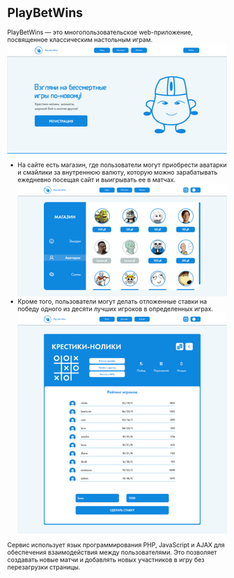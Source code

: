 # PlayBetWins
PlayBetWins — это многопользовательское web-приложение, посвященное классическим настольным играм.
![Главная страница](https://github.com/Grandher/PlayBetWins/blob/main/img/demo/1.png)
- На сайте есть магазин, где пользователи могут приобрести аватарки и смайлики за внутреннюю валюту, которую можно зарабатывать ежедневно посещая сайт и выигрывать ее в матчах.
![Магазин](https://github.com/Grandher/PlayBetWins/blob/main/img/demo/2.png)
- Кроме того, пользователи могут делать отложенные ставки на победу одного из десяти лучших игроков в определенных играх.
![Ставки](https://github.com/Grandher/PlayBetWins/blob/main/img/demo/3.png)

Сервис использует язык программирования PHP, JavaScript и AJAX для обеспечения взаимодействия между пользователями. Это позволяет создавать новые матчи и добавлять новых участников в игру без перезагрузки страницы.
